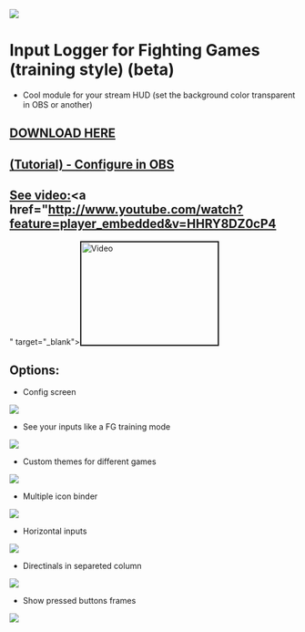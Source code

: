 

![](https://raw.githubusercontent.com/lucasteles/FGInputLogger/master/FGInputLogger/img/ico.png)
# Input Logger for Fighting Games (training style) (beta)

- Cool module for your stream HUD (set the background color transparent in OBS or another)

## [DOWNLOAD HERE](https://lucasteles.github.io/assets/FGInputLogger.zip)
## [(Tutorial) - Configure in OBS](https://github.com/lucasteles/FGInputLogger/blob/master/OBS_Tutorial.md)
## [See video:](https://www.youtube.com/watch?v=HHRY8DZ0cP4)<a href="http://www.youtube.com/watch?feature=player_embedded&v=HHRY8DZ0cP4
" target="_blank"><img src="http://img.youtube.com/vi/HHRY8DZ0cP4/0.jpg" 
alt="Video" width="240" height="180" border="2" /></a>


## Options:

- Config screen

![](https://raw.githubusercontent.com/lucasteles/FGInputLogger/master/FGInputLogger/img/conf.png)

- See your inputs like a FG training mode

![](https://raw.githubusercontent.com/lucasteles/FGInputLogger/master/FGInputLogger/img/print.png)

- Custom themes for different games

![](https://raw.githubusercontent.com/lucasteles/FGInputLogger/master/FGInputLogger/img/print2.png)

- Multiple icon binder

![](https://raw.githubusercontent.com/lucasteles/FGInputLogger/master/FGInputLogger/img/print3.png)


- Horizontal inputs

![](https://raw.githubusercontent.com/lucasteles/FGInputLogger/master/FGInputLogger/img/horiz.png)

- Directinals in separeted column

![](https://raw.githubusercontent.com/lucasteles/FGInputLogger/master/FGInputLogger/img/print4.png)

- Show pressed buttons frames 

![](https://raw.githubusercontent.com/lucasteles/FGInputLogger/master/FGInputLogger/img/print5.png)


